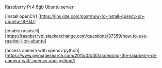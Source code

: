 Raspberry Pi 4 8gb
Ubuntu server

[install openCV] [https://linuxize.com/post/how-to-install-opencv-on-ubuntu-18-04/]

[enable raspistill] [https://raspberrypi.stackexchange.com/questions/37359/how-to-use-raspistill-on-ubuntu]

[access camera with opencv python] [https://www.pyimagesearch.com/2015/03/30/accessing-the-raspberry-pi-camera-with-opencv-and-python/]
